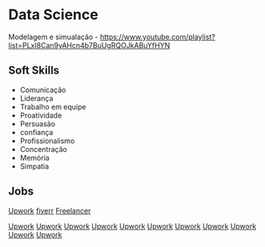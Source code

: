 
# Data Science

Modelagem e simualação - https://www.youtube.com/playlist?list=PLxI8Can9yAHcn4b7BuUgRQOJkABuYfHYN


## Soft Skills

* Comunicação
* Liderança
* Trabalho em equipe
* Proatividade
* Persuasão
* confiança
* Profissionalismo
* Concentração
* Memória
* Simpatia

## Jobs

[Upwork](https://www.upwork.com/)
[fiverr](https://www.fiverr.com/)
[Freelancer](https://www.br.freelancer.com/)





[Upwork](https://www.upwork.com/)
[Upwork](https://www.upwork.com/)
[Upwork](https://www.upwork.com/)
[Upwork](https://www.upwork.com/)
[Upwork](https://www.upwork.com/)
[Upwork](https://www.upwork.com/)
[Upwork](https://www.upwork.com/)
[Upwork](https://www.upwork.com/)
[Upwork](https://www.upwork.com/)
[Upwork](https://www.upwork.com/)
[Upwork](https://www.upwork.com/)
